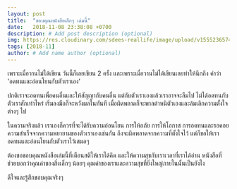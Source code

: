 ```yaml
---
layout: post
title:  "ขอบคุณหนังสือเล็กๆ เล่มนี้"
date:   2018-11-08 23:38:08 +0700
description: # Add post description (optional)
img: https://res.cloudinary.com/sdees-reallife/image/upload/v1555236574/IMG_20181109_203105835.jpg # Add image post (optional)
tags: [2018-11]
author: # Add name author (optional)
---
```

เพราะเมื่อวานไม่ได้เขียน วันนี้ก็เลยเขียน 2 ครั้ง และเพราะเมื่อวานไม่ได้เขียนเลยทำให้นึกถึง คำว่า 'อดทนและอ่อนโยนกับตัวเราเอง'

ปกติเราจะอดทนเพื่อคนอื่นและให้สัญญากับคนอื่น แต่กับตัวเราเองแล้วเราอาจจะลืมไป ไม่ได้อดทนกับตัวเราสักเท่าไหร่ เริ่มลงมือก็จะหวังผลในทันที เมื่อผิดพลาดก็จะพาลตำหนิตัวเองและล้มเลิกความตั้งใจต่างๆ ไป

ในความจริงแล้ว เราเองก็ควรที่จะได้รับความอ่อนโยน การให้อภัย การให้โอกาส การอดทนและรอคอยความสำเร็จจากความพยายามของตัวเราเองเช่นกัน ถึงจะผิดพลาดจากความที่ตั้งใจไว้ แต่ก็ขอให้เราอดทนและอ่อนโยนกับตัวเราไว้เสมอๆ

ต้องขอขอบคุณหนังสือเล่มนี้ที่เตือนสติให้เราได้คิด และให้ความสุขกับเราเวลาที่เราได้อ่าน หนังสือที่ช่วยบอกว่าคุณค่าของสิ่งเล็กๆ น้อยๆ คุณค่าของเราและความสุขที่ยิ่งใหญ่ภายในนั้นเป็นยังไง

ดีใจและรู้สึกขอบคุณจริงๆ

